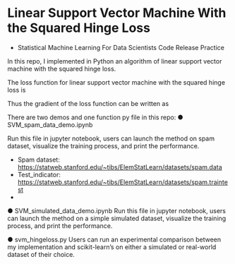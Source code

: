 # Linear Support Vector Machine With the Squared Hinge Loss

- Statistical Machine Learning For Data Scientists Code Release Practice

In this repo, I implemented in Python an algorithm of linear support vector machine with the squared hinge loss.

The loss function for linear support vector machine with the squared hinge loss is



Thus the gradient of the loss function can be written as


There are two demos and one function py file in this repo:
●	SVM_spam_data_demo.ipynb

Run this file in jupyter notebook, users can launch the method on spam dataset, visualize the training process, and print the performance.
-	Spam dataset: https://statweb.stanford.edu/~tibs/ElemStatLearn/datasets/spam.data
-	Test_indicator: https://statweb.stanford.edu/~tibs/ElemStatLearn/datasets/spam.traintest
-	

●	SVM_simulated_data_demo.ipynb
Run this file in jupyter notebook, users can launch the method on a simple simulated dataset,
visualize the training process, and print the performance.

●	svm_hingeloss.py
Users can run an experimental comparison between my implementation and scikit-learn’s on either a simulated or real-world dataset of their choice.

